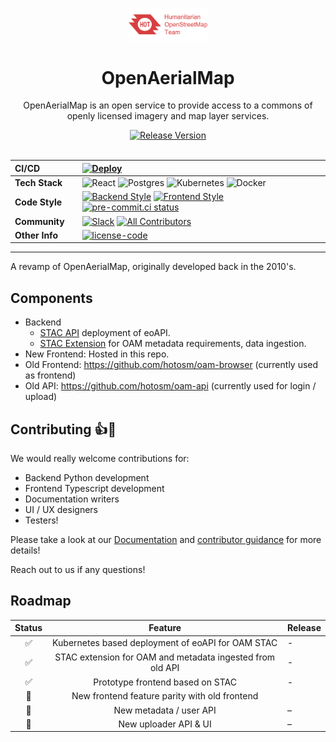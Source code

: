 <!-- markdownlint-disable -->
<p align="center">
    <!-- github-banner-start -->
    <img src="https://raw.githubusercontent.com/hotosm/openaerialmap/main/docs/images/hot_logo.png" alt="HOTOSM Logo" width="25%" height="auto" />
    <!-- github-banner-end -->
</p>

<div align="center">
    <h1>OpenAerialMap</h1>
    <p>OpenAerialMap is an open service to provide access to a commons of openly licensed imagery and map layer services.</p>
    <a href="https://github.com/hotosm/openaerialmap/releases">
        <img src="https://img.shields.io/github/v/release/hotosm/openaerialmap?logo=github" alt="Release Version" />
    </a>
</div>

</br>

<!-- prettier-ignore-start -->
<div align="center">

| **CI/CD** | | [![Deploy](https://github.com/hotosm/openaerialmap/actions/workflows/deploy.yml/badge.svg?branch=main)](https://github.com/hotosm/openaerialmap/actions/workflows/deploy.yml?query=branch%3Amain) |
| :--- | :--- | :--- |
| **Tech Stack** | | ![React](https://img.shields.io/badge/react-%2320232a.svg?style=for-the-badge&logo=react&logoColor=%2361DAFB) ![Postgres](https://img.shields.io/badge/postgres-%23316192.svg?style=for-the-badge&logo=postgresql&logoColor=white) ![Kubernetes](https://img.shields.io/badge/kubernetes-%23326ce5.svg?style=for-the-badge&logo=kubernetes&logoColor=white) ![Docker](https://img.shields.io/badge/docker-%230db7ed.svg?style=for-the-badge&logo=docker&logoColor=white) |
| **Code Style** | | [![Backend Style](https://img.shields.io/endpoint?url=https://raw.githubusercontent.com/astral-sh/ruff/main/assets/badge/format.json&labelColor=202235)](https://github.com/astral-sh/ruff) [![Frontend Style](https://img.shields.io/badge/code%20style-prettier-F7B93E?logo=Prettier)](https://github.com/prettier/prettier) [![pre-commit.ci status](https://results.pre-commit.ci/badge/github/hotosm/OpenAerialMap/main.svg)](https://results.pre-commit.ci/latest/github/hotosm/OpenAerialMap/main) |
| **Community** | | [![Slack](https://img.shields.io/badge/Slack-Join%20the%20community!-d63f3f?style=for-the-badge&logo=slack&logoColor=d63f3f)](https://slack.hotosm.org) [![All Contributors](https://img.shields.io/github/contributors/hotosm/openaerialmap?logo=github)](#contributors-) |
| **Other Info** | | [![license-code](https://img.shields.io/github/license/hotosm/openaerialmap.svg)](https://github.com/hotosm/openaerialmap/blob/main/LICENSE.md) |

</div>

---

<!-- markdownlint-restore -->
<!-- prettier-ignore-end -->

A revamp of OpenAerialMap, originally developed back in the 2010's.

## Components

- Backend
  - [STAC API][4] deployment of eoAPI.
  - [STAC Extension][3] for OAM metadata requirements, data ingestion.
- New Frontend: Hosted in this repo.
- Old Frontend: <https://github.com/hotosm/oam-browser> (currently used as frontend)
- Old API: <https://github.com/hotosm/oam-api> (currently used for login / upload)

## Contributing 👍🎉

We would really welcome contributions for:

- Backend Python development
- Frontend Typescript development
- Documentation writers
- UI / UX designers
- Testers!

Please take a look at our [Documentation][1] and
[contributor guidance][2] for more details!

Reach out to us if any questions!

## Roadmap

<!-- prettier-ignore-start -->
| Status | Feature | Release |
|:------:|:-------:|:--------|
| ✅ | Kubernetes based deployment of eoAPI for OAM STAC | - |
| ✅ | STAC extension for OAM and metadata ingested from old API | - |
| ✅ | Prototype frontend based on STAC | - |
| 🔄 | New frontend feature parity with old frontend | |
| 📅 | New metadata / user API | – |
| 📅 | New uploader API & UI | – |
<!-- prettier-ignore-end -->

[1]: https://hotosm.github.io/openaerialmap
[2]: https://github.com/hotosm/openaerialmap/blob/main/CONTRIBUTING.md
[3]: https://github.com/hotosm/stactools-hotosm
[4]: https://github.com/hotosm/k8s-infra/tree/main/kubernetes/helm

